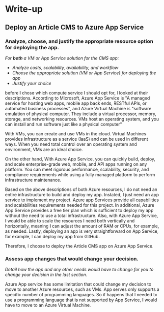 # Write-up 
## Deploy an Article CMS to Azure App Service 

### Analyze, choose, and justify the appropriate resource option for deploying the app.

*For **both** a VM or App Service solution for the CMS app:*
- *Analyze costs, scalability, availability, and workflow*
- *Choose the appropriate solution (VM or App Service) for deploying the app*
- *Justify your choice*

before I chose which compute service I should opt for, I looked at their descriptions. According to Microsoft, Azure App Service is "A managed service for hosting web apps, mobile app back ends, RESTful APIs, or automated business processes", and Azure Virtual Machine is  "software emulation of physical computer. They include a virtual processor, memory, storage, and networking resources. VMs host an operating system, and you can install and run software just like a physical computer" 

With VMs, you can create and use VMs in the cloud. Virtual Machines provides infrastructure as a service (IaaS) and can be used in different ways. When you need total control over an operating system and environment, VMs are an ideal choice.

On the other hand, With Azure App Service, you can quickly build, deploy, and scale enterprise-grade web, mobile, and API apps running on any platform. You can meet rigorous performance, scalability, security, and compliance requirements while using a fully managed platform to perform infrastructure maintenance.

Based on the above descriptions of both Azure resources, I do not need an entire infrastructure to build and deploy my app. Instated, I just need an app service to implement my project. Azure app Services provide all capabilities and scalabilities requirements needed for this project. In additional, Azure App Service provides a free tier plan which is sufficient to deploy my app without the need to use a total infrastructure. Also, with Azure App Service, I would be able to scale the resources I need both vertically and horizontally, meaning I can adjust the amount of RAM or CPUs, for example, as needed. Lastly, deploying an app is very straightforward on App Service, for example, I can deploy my app from GitHub. 

Therefore, I choose to deploy the Article CMS app on Azure App Service.

### Assess app changes that would change your decision.

*Detail how the app and any other needs would have to change for you to change your decision in the last section.* 

Azure App service has some limitation that could change my decision to move to another Azure resources, such as VMs. App serves only supports a specific number of programming languages. So if happens that I needed to use a programming language that is not supported by App Service, I would have to move to an Azure Virtual Machine. 